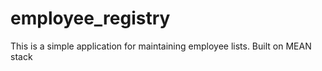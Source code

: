 # employee_registry
This is a simple application for maintaining employee lists. Built on MEAN stack
